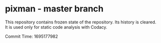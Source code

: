 # pixman - master branch

This repository contains frozen state of the repository.
Its history is cleared. It is used only for static code
analysis with Codacy.

Commit Time: 1695177982
